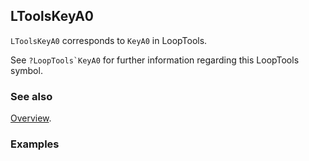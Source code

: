 ## LToolsKeyA0

`LToolsKeyA0` corresponds to `KeyA0` in LoopTools.

See ``?LoopTools`KeyA0`` for further information regarding this LoopTools symbol.

### See also

[Overview](Extra/FeynHelpers.md).

### Examples